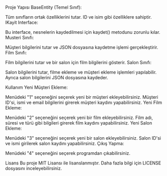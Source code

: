 Proje Yapısı
BaseEntity (Temel Sınıf):

Tüm sınıfların ortak özelliklerini tutar. ID ve isim gibi özelliklere sahiptir.
IKayit Interface:

Bu interface, nesnelerin kaydedilmesi için kaydet() metodunu zorunlu kılar.
Musteri Sınıfı:

Müşteri bilgilerini tutar ve JSON dosyasına kaydetme işlemi gerçekleştirir.
Film Sınıfı:

Film bilgilerini tutar ve bir salon için film bilgilerini gösterir.
Salon Sınıfı:

Salon bilgilerini tutar, filme ekleme ve müşteri ekleme işlemleri yapılabilir. Ayrıca salon bilgilerini JSON dosyasına kaydeder.

Kullanım
Yeni Müşteri Ekleme:

Menüdeki "1" seçeneğini seçerek yeni bir müşteri ekleyebilirsiniz.
Müşteri ID'si, ismi ve email bilgilerini girerek müşteri kaydını yapabilirsiniz.
Yeni Film Ekleme:

Menüdeki "2" seçeneğini seçerek yeni bir film ekleyebilirsiniz.
Film adı, süresi ve türü gibi bilgileri girerek film kaydını yapabilirsiniz.
Yeni Salon Ekleme:

Menüdeki "3" seçeneğini seçerek yeni bir salon ekleyebilirsiniz.
Salon ID'si ve ismi girilerek salon kaydını yapabilirsiniz.
Çıkış Yapma:

Menüdeki "4" seçeneğini seçerek programdan çıkabilirsiniz.



Lisans
Bu proje MIT Lisansı ile lisanslanmıştır. Daha fazla bilgi için LICENSE dosyasını inceleyebilirsiniz.
